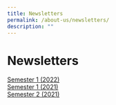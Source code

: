 ```yaml
---
title: Newsletters
permalink: /about-us/newsletters/
description: ""
---
```

# **Newsletters**
 
[Semester 1 (2022)](/files/NorthshorePri_Newsletter_Sem1_2022-C.pdf)  
[Semester 1 (2021)](/files/NorthshorePri_Newsletter_Sem1_2021-C.pdf)  
[Semester 2 (2021)](/files/NorthshorePri_E-Newsletter_Sem2_2021-C.pdf)